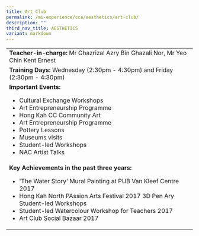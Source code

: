 ```yaml
---
title: Art Club
permalink: /mi-experience/cca/aesthetics/art-club/
description: ""
third_nav_title: AESTHETICS
variant: markdown
---
```

<table>
<tbody>
<tr>
<td width="616"><strong>Teacher-in-charge:&nbsp;</strong>Mr Ghazrizal Azry Bin Ghazali Nor, Mr Yeo Chin Kent Ernest</td>
</tr>
<tr>
<td width="616"><strong>Training Days:&nbsp;</strong>Wednesday (2:30pm - 4:30pm) and Friday (2:30pm - 4:30pm)</td>
</tr>
<tr>
<td width="616"><strong>Important Events:</strong><br>
<ul>
<li>Cultural Exchange Workshops</li>
<li>Art Entrepreneurship Programme</li>
<li>Hong Kah CC Community Art</li>
<li>Art Entrepreneurship Programme</li>
<li>Pottery Lessons</li>
<li>Museums visits</li>
<li>Student-led Workshops</li>
<li>NAC Artist Talks</li>
</ul>
</td>
</tr>
<tr>
<td width="616"><strong>Key Achievements in the past three years:</strong><br>
<ul>
<li>'The Water Story' Mural Painting at PUB Van Kleef Centre 2017</li>
<li>Hong Kah North PAssion Arts Festival 2017 3D Pen Ary Student-led Workshops</li>
<li>Student-led Watercolour Workshop for Teachers 2017</li>
<li>Art Club Social Bazaar 2017</li>
</ul>
</td>
</tr>
</tbody>
</table>